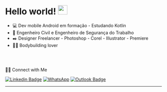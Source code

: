 # Hello world! <img src=https://github.com/TheDudeThatCode/TheDudeThatCode/blob/master/Assets/Hi.gif width="30">

- 💻 Dev mobile Android em formação - Estudando Kotlin 
- 🚧 Engenheiro Civil e Engenheiro de Segurança do Trabalho
- ✒️ Designer Freelancer - Photoshop - Corel - Illustrator - Premiere
- 💪🏻 Bodybuilding lover
<br>
<br>

 🤝🏻 Connect with Me

[![Linkedin Badge](https://img.shields.io/badge/-LinkedIn-blue?style=flat-square&logo=Linkedin&logoColor=white&link=https://www.linkedin.com/in/bminella/)](https://www.linkedin.com/in/bminella/) [![WhatsApp](https://img.shields.io/badge/Whatsapp-%23017e40?style=flat-for-the-badge&logo=whatsapp&logoColor=white&link=https://api.whatsapp.com/send?phone=555496102010/)](https://api.whatsapp.com/send?phone=555496102010/) [![Outlook Badge](https://img.shields.io/badge/email--000?style=social&logo=microsoft-outlook&logoColor=0078d4&link=mailto:mailto:brunominella@outlook.com)](mailto:brunominella@outlook.com)





---
